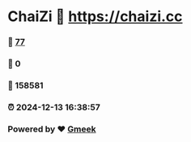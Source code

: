 # ChaiZi :link: https://chaizi.cc 
### :page_facing_up: [77](https://chaizi.cc/tag.html) 
### :speech_balloon: 0 
### :hibiscus: 158581 
### :alarm_clock: 2024-12-13 16:38:57 
### Powered by :heart: [Gmeek](https://github.com/Meekdai/Gmeek)
